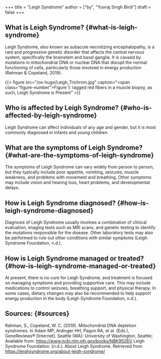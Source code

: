 +++
title = "Leigh Syndrome"
author = ["by", "Yuvraj Singh Birdi"]
draft = false
+++

## What is Leigh Syndrome? {#what-is-leigh-syndrome}

Leigh Syndrome, also known as subacute necrotizing encephalopathy, is a rare and progressive genetic disorder that affects the central nervous system, specifically the brainstem and basal ganglia. It is caused by mutations in mitochondrial DNA or nuclear DNA that disrupt the normal functioning of cells, particularly those involved in energy production (Rahman &amp; Copeland, 2019).

{{< figure src="/ox-hugo/Leigh_Trichrom.jpg" caption="<span class=\"figure-number\">Figure 1: </span>ragged red fibers in a muscle biopsy, as such, Leigh Syndrome is Present" >}}


## Who is affected by Leigh Syndrome? {#who-is-affected-by-leigh-syndrome}

Leigh Syndrome can affect individuals of any age and gender, but it is most commonly diagnosed in infants and young children.


## What are the symptoms of Leigh Syndrome? {#what-are-the-symptoms-of-leigh-syndrome}

The symptoms of Leigh Syndrome can vary widely from person to person, but they typically include poor appetite, vomiting, seizures, muscle weakness, and problems with movement and breathing. Other symptoms may include vision and hearing loss, heart problems, and developmental delays.


## How is Leigh Syndrome diagnosed? {#how-is-leigh-syndrome-diagnosed}

Diagnosis of Leigh Syndrome usually involves a combination of clinical evaluation, imaging tests such as MRI scans, and genetic testing to identify the mutations responsible for the disease. Other laboratory tests may also be performed to rule out other conditions with similar symptoms (Leigh Syndrome Foundation, n.d.).


## How is Leigh Syndrome managed or treated? {#how-is-leigh-syndrome-managed-or-treated}

At present, there is no cure for Leigh Syndrome, and treatment is focused on managing symptoms and providing supportive care. This may include medications to control seizures, breathing support, and physical therapy. In some cases, dietary changes may also be recommended to help support energy production in the body (Leigh Syndrome Foundation, n.d.).


## Sources: {#sources}

Rahman, S., Copeland, W. C. (2019). Mitochondrial DNA depletion syndromes. In Adam MP, Ardinger HH, Pagon RA, et al. (Eds.), GeneReviews® [Internet]. Seattle (WA): University of Washington, Seattle; Available from: <https://www.ncbi.nlm.nih.gov/books/NBK95261/>
Leigh Syndrome Foundation. (n.d.). About Leigh Syndrome. Retrieved from <https://leighsyndrome.org/about-leigh-syndrome/>
